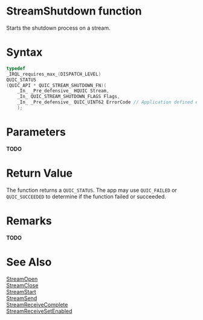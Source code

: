 StreamShutdown function
======

Starts the shutdown process on a stream.

# Syntax

```C
typedef
_IRQL_requires_max_(DISPATCH_LEVEL)
QUIC_STATUS
(QUIC_API * QUIC_STREAM_SHUTDOWN_FN)(
    _In_ _Pre_defensive_ HQUIC Stream,
    _In_ QUIC_STREAM_SHUTDOWN_FLAGS Flags,
    _In_ _Pre_defensive_ QUIC_UINT62 ErrorCode // Application defined error code
    );
```

# Parameters

**TODO**

# Return Value

The function returns a `QUIC_STATUS`. The app may use `QUIC_FAILED` or `QUIC_SUCCEEDED` to determine if the function failed or succeeded.

# Remarks

**TODO**

# See Also

[StreamOpen](StreamOpen.md)<br>
[StreamClose](StreamClose.md)<br>
[StreamStart](StreamStart.md)<br>
[StreamSend](StreamSend.md)<br>
[StreamReceiveComplete](StreamReceiveComplete.md)<br>
[StreamReceiveSetEnabled](StreamReceiveSetEnabled.md)<br>
